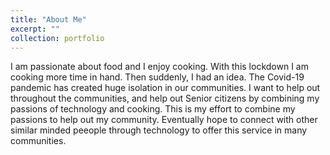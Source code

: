 ```yaml
---
title: "About Me"
excerpt: ""
collection: portfolio
---
```


I am passionate about food and I enjoy cooking. With this lockdown I am cooking more time in hand. Then suddenly, I had an idea. The Covid-19 pandemic has created huge isolation in our communities. I want to help out throughout the communities, and help out Senior citizens by combining my passions of technology and cooking. This is my effort to combine my passions to help out my community. Eventually hope to connect with other similar minded peeople through technology to offer this service in many communities. 

